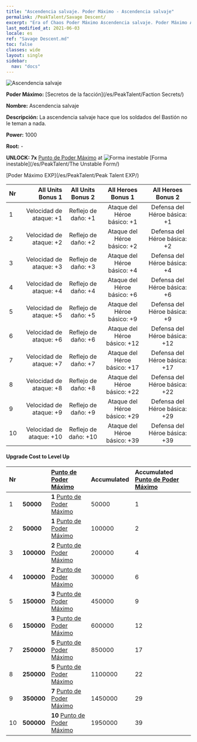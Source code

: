```yaml
---
title: "Ascendencia salvaje. Poder Máximo - Ascendencia salvaje"
permalink: /PeakTalent/Savage Descent/
excerpt: "Era of Chaos Poder Máximo Ascendencia salvaje. Poder Máximo Ascendencia salvaje. Ascendencia salvaje"
last_modified_at: 2021-06-03
locale: es
ref: "Savage Descent.md"
toc: false
classes: wide
layout: single
sidebar:
  nav: "docs"
---
```


  ![Ascendencia salvaje](/images/pt/talent_3003.png)

  **Poder Máximo:** [Secretos de la facción](/es/PeakTalent/Faction Secrets/)

  **Nombre:** Ascendencia salvaje

  **Descripción:** La ascendencia salvaje hace que los soldados del Bastión no le teman a nada.

  **Power:** 1000

  **Root:** -

  **UNLOCK: 7x** [Punto de Poder Máximo](/ItemsES/con_934/) at ![Forma inestable](/images/pt/talent_3002.png) [Forma inestable](/es/PeakTalent/The Unstable Form/)

  [Poder Máximo EXP](/es/PeakTalent/Peak Talent EXP/)

  | Nr | All Units Bonus 1 | All Units Bonus 2 | All Heroes Bonus 1 | All Heroes Bonus 2 |
  |:---|--------------:|:-------------:|:-------------:|:-------------:|
  | 1 | Velocidad de ataque: +1 | Reflejo de daño: +1 | Ataque del Héroe básico: +1 | Defensa del Héroe básica: +1 |
  | 2 | Velocidad de ataque: +2 | Reflejo de daño: +2 | Ataque del Héroe básico: +2 | Defensa del Héroe básica: +2 |
  | 3 | Velocidad de ataque: +3 | Reflejo de daño: +3 | Ataque del Héroe básico: +4 | Defensa del Héroe básica: +4 |
  | 4 | Velocidad de ataque: +4 | Reflejo de daño: +4 | Ataque del Héroe básico: +6 | Defensa del Héroe básica: +6 |
  | 5 | Velocidad de ataque: +5 | Reflejo de daño: +5 | Ataque del Héroe básico: +9 | Defensa del Héroe básica: +9 |
  | 6 | Velocidad de ataque: +6 | Reflejo de daño: +6 | Ataque del Héroe básico: +12 | Defensa del Héroe básica: +12 |
  | 7 | Velocidad de ataque: +7 | Reflejo de daño: +7 | Ataque del Héroe básico: +17 | Defensa del Héroe básica: +17 |
  | 8 | Velocidad de ataque: +8 | Reflejo de daño: +8 | Ataque del Héroe básico: +22 | Defensa del Héroe básica: +22 |
  | 9 | Velocidad de ataque: +9 | Reflejo de daño: +9 | Ataque del Héroe básico: +29 | Defensa del Héroe básica: +29 |
  | 10 | Velocidad de ataque: +10 | Reflejo de daño: +10 | Ataque del Héroe básico: +39 | Defensa del Héroe básica: +39 |


#### Upgrade Cost to Level Up

  | Nr | <i class="fas fa-coins"/> | [Punto de Poder Máximo](/ItemsES/con_934/) | Accumulated <i class="fas fa-coins"/> | Accumulated [Punto de Poder Máximo](/ItemsES/con_934/) |
  |:---|:--------------|:-------------|:-------------|:-------------|
  | 1 | **50000** | **1** [Punto de Poder Máximo](/ItemsES/con_934/) | 50000 | 1 |
  | 2 | **50000** | **1** [Punto de Poder Máximo](/ItemsES/con_934/) | 100000 | 2 |
  | 3 | **100000** | **2** [Punto de Poder Máximo](/ItemsES/con_934/) | 200000 | 4 |
  | 4 | **100000** | **2** [Punto de Poder Máximo](/ItemsES/con_934/) | 300000 | 6 |
  | 5 | **150000** | **3** [Punto de Poder Máximo](/ItemsES/con_934/) | 450000 | 9 |
  | 6 | **150000** | **3** [Punto de Poder Máximo](/ItemsES/con_934/) | 600000 | 12 |
  | 7 | **250000** | **5** [Punto de Poder Máximo](/ItemsES/con_934/) | 850000 | 17 |
  | 8 | **250000** | **5** [Punto de Poder Máximo](/ItemsES/con_934/) | 1100000 | 22 |
  | 9 | **350000** | **7** [Punto de Poder Máximo](/ItemsES/con_934/) | 1450000 | 29 |
  | 10 | **500000** | **10** [Punto de Poder Máximo](/ItemsES/con_934/) | 1950000 | 39 |

